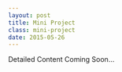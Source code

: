 ```yaml
---
layout: post
title: Mini Project
class: mini-project
date: 2015-05-26
---
```


Detailed Content Coming Soon&hellip;
